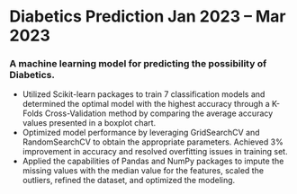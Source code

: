 # Diabetics Prediction Jan 2023 – Mar 2023
### A machine learning model for predicting the possibility of Diabetics.
- Utilized Scikit-learn packages to train 7 classification models and determined the optimal model with the highest accuracy through a K-Folds Cross-Validation method by comparing the average accuracy values presented in a boxplot chart.
-	Optimized model performance by leveraging GridSearchCV and RandomSearchCV to obtain the appropriate parameters. Achieved 3% improvement in accuracy and resolved overfitting issues in training set.
-	Applied the capabilities of Pandas and NumPy packages to impute the missing values with the median value for the features, scaled the outliers, refined the dataset, and optimized the modeling.
